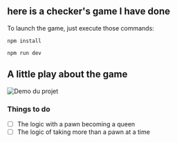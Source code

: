 ## here is a checker's game I have done 


To launch the game, just execute those commands:

```
npm install
```

```
npm run dev
```

## A little play about the game


![Demo du projet](./Vite%20+%20React%20+%20TS%20—%20Mozilla%20Firefox%202025-04-12%2016-16-29.gif)

### Things to do 
- [ ] The logic with a pawn becoming a queen
- [ ] The logic of taking more than a pawn at a time